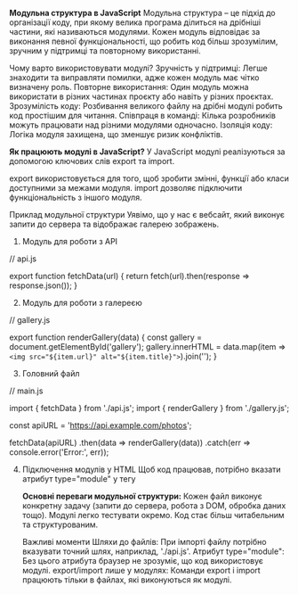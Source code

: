**Модульна структура в JavaScript**
Модульна структура – це підхід до організації коду, при якому велика програма ділиться на дрібніші частини, які називаються модулями. Кожен модуль відповідає за виконання певної функціональності, що робить код більш зрозумілим, зручним у підтримці та повторному використанні.

Чому варто використовувати модулі?
Зручність у підтримці: Легше знаходити та виправляти помилки, адже кожен модуль має чітко визначену роль.
Повторне використання: Один модуль можна використати в різних частинах проєкту або навіть у різних проєктах.
Зрозумілість коду: Розбивання великого файлу на дрібні модулі робить код простішим для читання.
Співпраця в команді: Кілька розробників можуть працювати над різними модулями одночасно.
Ізоляція коду: Логіка модуля захищена, що зменшує ризик конфліктів.

**Як працюють модулі в JavaScript?**
У JavaScript модулі реалізуються за допомогою ключових слів export та import.

export використовується для того, щоб зробити змінні, функції або класи доступними за межами модуля.
import дозволяє підключити функціональність з іншого модуля.

Приклад модульної структури
Уявімо, що у нас є вебсайт, який виконує запити до сервера та відображає галерею зображень.

1. Модуль для роботи з API

// api.js

export function fetchData(url) {
    return fetch(url).then(response => response.json());
}

2. Модуль для роботи з галереєю

// gallery.js

export function renderGallery(data) {
    const gallery = document.getElementById('gallery');
    gallery.innerHTML = data.map(item => `<img src="${item.url}" alt="${item.title}">`).join('');
}

3. Головний файл

// main.js

import { fetchData } from './api.js';
import { renderGallery } from './gallery.js';

const apiURL = 'https://api.example.com/photos';

fetchData(apiURL)
    .then(data => renderGallery(data))
    .catch(err => console.error('Error:', err));

4. Підключення модулів у HTML
Щоб код працював, потрібно вказати атрибут type="module" у тегу <script> в html:

<script type="module" src="main.js"></script>


**Основні переваги модульної структури:**
Кожен файл виконує конкретну задачу (запити до сервера, робота з DOM, обробка даних тощо).
Модулі легко тестувати окремо.
Код стає більш читабельним та структурованим.

Важливі моменти
Шляхи до файлів: При імпорті файлу потрібно вказувати точний шлях, наприклад, './api.js'.
Атрибут type="module": Без цього атрибута браузер не зрозуміє, що код використовує модулі.
export/import лише у модулях: Команди export і import працюють тільки в файлах, які виконуються як модулі.
